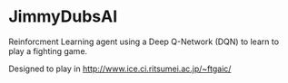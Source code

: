 # JimmyDubsAI

Reinforcment Learning agent using a Deep Q-Network (DQN) to learn to play a fighting game. 

Designed to play in http://www.ice.ci.ritsumei.ac.jp/~ftgaic/
